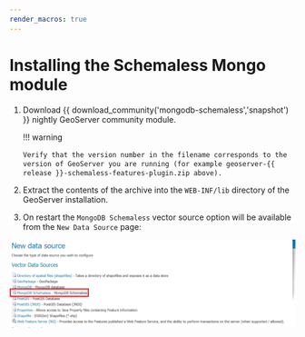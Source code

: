 ```yaml
---
render_macros: true
---
```


# Installing the Schemaless Mongo module

1.  Download {{ download_community('mongodb-schemaless','snapshot') }} nightly GeoServer community module.

    !!! warning

        Verify that the version number in the filename corresponds to the version of GeoServer you are running (for example geoserver-{{ release }}-schemaless-features-plugin.zip above).

2.  Extract the contents of the archive into the `WEB-INF/lib` directory of the GeoServer installation.

3.  On restart the `MongoDB Schemaless` vector source option will be available from the `New Data Source` page:

![](images/new-data-sources-schemaless.png)
